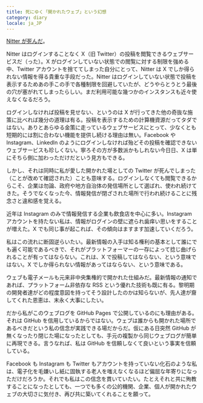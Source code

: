```yaml
---
title: 死にゆく「開かれたウェブ」という幻想
category: diary
locale: ja_JP
---
```


[Nitter が死んだ](https://github.com/zedeus/nitter/issues/1155#issuecomment-1913361757)。

Nitter はログインすることなく X（旧 Twitter）の投稿を閲覧できるウェブサービスだ（った）。X がログインしていない状態での閲覧に対する制限を強める中、Twitter アカウントを捨ててしまった自分にとって、Nitter は X でしか得られない情報を得る貴重な手段だった。Nitter はログインしていない状態で投稿を表示するためあの手この手で各種制限を回避していたが、どうやらとうとう最後の穴が塞がれてしまったらしい。まだ利用可能な幾つかのインスタンスも近々使えなくなるだろう。

ログインしなければ投稿を見せない、というのは X が行ってきた他の奇抜な施策に比べれば幾分の道理は有る。投稿を表示するための計算機資源だってタダではない。ありとあらゆる金策に走っているウェブサービスにとって、少なくとも短期的には割に合わない機能を提供し続ける理由は無い。Facebook や Instagram、LinkedIn のようにログインしなければ殆どその投稿を確認できないウェブサービスも珍しくない。寧ろその方が多数派かもしれない今日日、X は単にそちら側に加わっただけだという見方もできる。

しかし、それは同時に私が愛した開かれた場としての Twitter が死んでしまった（ことが改めて確認された）ことも意味する。ログインしなくても閲覧できるからこそ、企業は勿論、政府や地方自治体の発信場所として選ばれ、使われ続けてきた。そうでなくなった今、情報発信が閉ざされた場所で行われ続けることに残念さと違和感を覚える。

近年は Instagram のみで情報発信する企業も飲食店を中心に多い。Instagram アカウントを持たない私は、情報がログインの壁に遮られ歯痒い思いをすることが増えた。X でも同じ事が起これば、その傾向はますます加速していくだろう。

私はこの流れに断固逆らいたい。最新情報の入手は知る権利の基本として誰にでも遍く可能であるべきで、それがプラットフォーマーの一存によって捻じ曲げられることが有ってはならない。これは、X で投稿してはならない、という意味ではない。X でしか得られない情報があってはならない、という意味である。

ウェブも電子メールも元来非中央集権的で開かれた仕組みだ。最新情報の通知であれば、プラットフォーム非依存な RSS という優れた技術も既に有る。黎明期の開発者達がどの程度意図を持ってそう設計したのかは知らないが、先人達が齎してくれた恩恵は、末永く大事にしたい。

だから私がこのウェブログを GitHub Pages で公開しているのにも理由がある。それは GitHub を信用しているからではない。ウェブは誰からも開かれた場所であるべきだという私の信念が実践できる場だからだ。仮にある日突然 GitHub が無くなったり閉じた場になったとしても、手元の複製から同じウェブログが簡単に再現できる。言うなれば、私は GitHub を信頼しなくて良いという事実を信頼している。

Facebook も Instagram も Twitter もアカウントを持っていない化石のような私は、電子化を毛嫌いし紙に固執する老人を嗤えなくなるほど偏屈な年寄りになっただけだろうか。それでも私はこの信念を貫いていたい。たとえそれと共に殉教することになったとしても、一つでも多くの公的機関、企業、個人が開かれたウェブの大切さに気付き、再び共に築いてくれることを願って。
